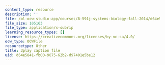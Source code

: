 ```yaml
---
content_type: resource
description: ''
file: /ol-ocw-studio-app/courses/8-591j-systems-biology-fall-2014/d64e5841fb00907562b2d97401e5be12_lC3XSwQ62iw.srt
file_size: 105163
file_type: application/x-subrip
learning_resource_types: []
license: https://creativecommons.org/licenses/by-nc-sa/4.0/
ocw_type: OCWFile
resourcetype: Other
title: 3play caption file
uid: d64e5841-fb00-9075-62b2-d97401e5be12
---
```

